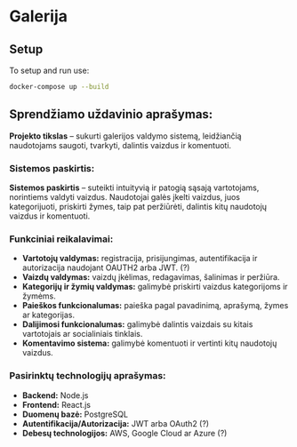 # Galerija

## Setup

To setup and run use:
```bash
docker-compose up --build
```

## Sprendžiamo uždavinio aprašymas:

**Projekto tikslas** – sukurti galerijos valdymo sistemą, leidžiančią naudotojams saugoti, tvarkyti, dalintis vaizdus ir komentuoti.

### Sistemos paskirtis:

**Sistemos paskirtis** – suteikti intuityvią ir patogią sąsają vartotojams, norintiems valdyti vaizdus. Naudotojai galės įkelti vaizdus, juos kategorijuoti, priskirti žymes, taip pat peržiūrėti, dalintis kitų naudotojų vaizdus ir komentuoti.

### Funkciniai reikalavimai:

- **Vartotojų valdymas:** registracija, prisijungimas, autentifikacija ir autorizacija naudojant OAUTH2 arba JWT. (?)
- **Vaizdų valdymas:** vaizdų įkėlimas, redagavimas, šalinimas ir peržiūra.
- **Kategorijų ir žymių valdymas:** galimybė priskirti vaizdus kategorijoms ir žymėms.
- **Paieškos funkcionalumas:** paieška pagal pavadinimą, aprašymą, žymes ar kategorijas.
- **Dalijimosi funkcionalumas:** galimybė dalintis vaizdais su kitais vartotojais ar socialiniais tinklais.
- **Komentavimo sistema:** galimybė komentuoti ir vertinti kitų naudotojų vaizdus.


### Pasirinktų technologijų aprašymas:
- **Backend:** Node.js
- **Frontend:** React.js
- **Duomenų bazė:** PostgreSQL
- **Autentifikacija/Autorizacija:** JWT arba OAuth2 (?)
- **Debesų technologijos:** AWS, Google Cloud ar Azure (?)

